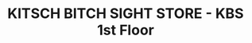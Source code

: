 ---
title: "KITSCH BITCH SIGHT STORE - KBS 1st Floor"
url: /wien/kitsch-bitch-sight-store-kbs-1st-floor/
shop: Kleidung
---